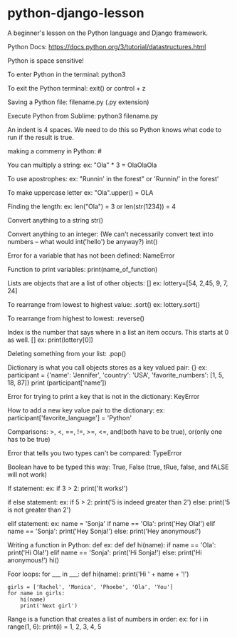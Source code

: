 # python-django-lesson
A beginner's lesson on the Python language and Django framework.

Python Docs: https://docs.python.org/3/tutorial/datastructures.html

Python is space sensitive!

To enter Python in the terminal: 
    python3

To exit the Python terminal:
    exit() or control + z

Saving a Python file:
    filename.py (.py extension)

Execute Python from Sublime:
    python3 filename.py

An indent is 4 spaces. We need to do this so Python knows what code to run if the result is true.

making a commeny in Python:
    #

You can multiply a string:
    ex: "Ola" * 3 = OlaOlaOla

To use apostrophes:
   ex: "Runnin' in the forest" or 'Runnin/' in the forest'

To make uppercase letter
   ex: "Ola".upper() = OLA

Finding the length:
   ex: len("Ola") = 3  or len(str(1234)) = 4

Convert anything to a string
    str()

Convert anything to an integer: (We can't necessarily convert text into numbers – what would int('hello') be anyway?)
    int()

Error for a variable that has not been defined:
    NameError

Function to print variables:
    print(name_of_function)

Lists are objects that are a list of other objects:
    []  ex: lottery=[54, 2,45, 9, 7, 24]

To rearrange from lowest to highest value:
    .sort()  ex: lottery.sort()

To rearrange from highest to lowest:
    .reverse()

Index is the number that says where in a list an item occurs. This starts at 0 as well.
    [] ex: print(lottery[0])

Deleting something from your list: 
    .pop()

Dictionary is what you call objects stores as a key valued pair:
    {} ex: participant = {'name': 'Jennifer', 'country': 'USA', 'favorite_numbers': [1, 5, 18, 87]}
    print (participant[‘name’])

Error for trying to print a key that is not in the dictionary:
    KeyError

How to add a new key value pair to the dictionary:
    ex: participant['favorite_language'] = 'Python'

Comparisons:
    >, <, ==, !=, >=, <=, and(both have to be true), or(only one has to be true)

Error that tells you two types can't be compared:
    TypeError

Boolean have to be typed this way:
    True, False (true, tRue, false, and fALSE will not work)

If statement:
    ex: if 3 > 2:
            print('It works!')

if else statement:
    ex: if 5 > 2:
            print('5 is indeed greater than 2')
        else:
            print('5 is not greater than 2')

elif statement:
    ex: name = 'Sonja'
        if name == 'Ola':
            print('Hey Ola!')
        elif name == 'Sonja':
            print('Hey Sonja!')
        else:
            print('Hey anonymous!')

Writing a function in Python:
    def  ex: def
            def hi(name):
                if name == 'Ola':
                    print('Hi Ola!')
                elif name == 'Sonja':
                    print('Hi Sonja!')
                else:
                    print('Hi anonymous!')
    hi()

Foor loops:
    for ___ in ___:
        def hi(name):
        print('Hi ' + name + '!')

    girls = ['Rachel', 'Monica', 'Phoebe', 'Ola', 'You']
    for name in girls:
        hi(name)
        print('Next girl')

Range is a function that creates a list of numbers in order:
    ex: for i in range(1, 6):
        print(i) = 1, 2, 3, 4, 5


